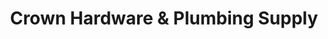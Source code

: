 ---
title: "Crown Hardware & Plumbing Supply"
url: /milwaukee/crown-hardware-und-plumbing-supply/
shop: Eisenwaren
---